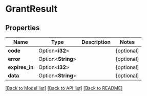 # GrantResult

## Properties

Name | Type | Description | Notes
------------ | ------------- | ------------- | -------------
**code** | Option<**i32**> |  | [optional]
**error** | Option<**String**> |  | [optional]
**expires_in** | Option<**i32**> |  | [optional]
**data** | Option<**String**> |  | [optional]

[[Back to Model list]](../README.md#documentation-for-models) [[Back to API list]](../README.md#documentation-for-api-endpoints) [[Back to README]](../README.md)


